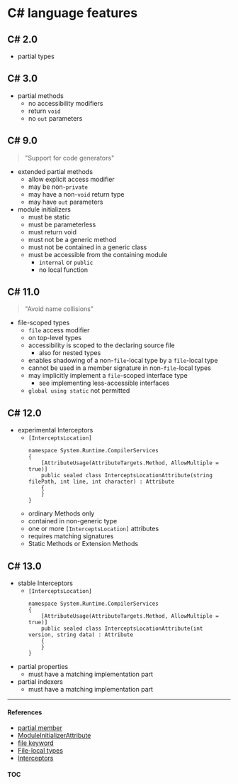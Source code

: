 # C# language features

## C# 2.0

- partial types

## C# 3.0

- partial methods
  - no accessibility modifiers
  - return `void`
  - no `out` parameters

## C# 9.0

> "Support for code generators"

- extended partial methods
  - allow explicit access modifier
  - may be non-`private`
  - may have a non-`void` return type
  - may have `out` parameters
- module initializers
  - must be static
  - must be parameterless
  - must return void
  - must not be a generic method
  - must not be contained in a generic class
  - must be accessible from the containing module
    - `internal` or `public`
    - no local function

## C# 11.0

> "Avoid name collisions"

- file-scoped types
  - `file` access modifier
  - on top-level types
  - accessibility is scoped to the declaring source file
    - also for nested types
  - enables shadowing of a non-`file`-local type by a `file`-local type
  - cannot be used in a member signature in non-`file`-local types
  - may implicitly implement a `file`-scoped interface type
    - see implementing less-accessible interfaces
  - `global using static` not permitted

## C# 12.0

- experimental Interceptors
  - `[InterceptsLocation]`
    ```CSharp
    namespace System.Runtime.CompilerServices
    {
        [AttributeUsage(AttributeTargets.Method, AllowMultiple = true)]
        public sealed class InterceptsLocationAttribute(string filePath, int line, int character) : Attribute
        {
        }
    }
    ```
  - ordinary Methods only
  - contained in non-generic type
  - one or more `[InterceptsLocation]` attributes
  - requires matching signatures
  - Static Methods or Extension Methods

## C# 13.0

- stable Interceptors
  - `[InterceptsLocation]`
    ```CSharp
    namespace System.Runtime.CompilerServices
    {
        [AttributeUsage(AttributeTargets.Method, AllowMultiple = true)]
        public sealed class InterceptsLocationAttribute(int version, string data) : Attribute
        {
        }
    }
    ```
- partial properties
  - must have a matching implementation part
- partial indexers
  - must have a matching implementation part

---
#### References
- [partial member](https://learn.microsoft.com/dotnet/csharp/language-reference/keywords/partial-member)
- [ModuleInitializerAttribute](https://learn.microsoft.com/dotnet/api/system.runtime.compilerservices.moduleinitializerattribute)
- [file keyword](https://learn.microsoft.com/dotnet/csharp/language-reference/keywords/file)
- [File-local types](https://learn.microsoft.com/dotnet/csharp/language-reference/proposals/csharp-11.0/file-local-types)
- [Interceptors](https://github.com/dotnet/roslyn/blob/main/docs/features/interceptors.md)

#### [TOC](./Content.md)
